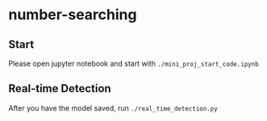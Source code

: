 # number-searching

## Start
Please open jupyter notebook and start with ```./mini_proj_start_code.ipynb```

## Real-time Detection
After you have the model saved, run ```./real_time_detection.py```
